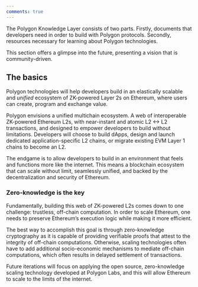 ```yaml
---
comments: true
---
```


The Polygon Knowledge Layer consists of two parts. Firstly, documents that developers need in order to build with Polygon protocols. Secondly, resources necessary for learning about Polygon technologies.

This section offers a glimpse into the future, presenting a vision that is community-driven.

## The basics

Polygon technologies will help developers build in an elastically scalable and *unified* ecosystem of ZK-powered Layer 2s on Ethereum, where users can create, program and exchange value.

Polygon envisions a unified multichain ecosystem. A web of interoperable ZK-powered Ethereum L2s, with near-instant and atomic L2 <-> L2 transactions, and designed to empower developers to build without limitations. Developers will choose to build dApps, design and launch dedicated application-specific L2 chains, or migrate existing EVM Layer 1 chains to become an L2.

The endgame is to allow developers to build in an environment that feels and functions more like the internet. This means a blockchain ecosystem that can scale without limit, seamlessly unified, and backed by the decentralization and security of Ethereum.

### Zero-knowledge is the key

Fundamentally, building this web of ZK-powered L2s comes down to one challenge: trustless, off-chain computation. In order to scale Ethereum, one needs to preserve Ethereum’s execution logic while making it more efficient.

The best way to accomplish this goal is through zero-knowledge cryptography as it is capable of providing verifiable proofs that attest to the integrity of off-chain computations. Otherwise, scaling technologies often have to add additional socio-economic mechanisms to mediate off-chain computations, which often results in delayed settlement of transactions.

Future iterations will focus on applying the open source, zero-knowledge scaling technology developed at Polygon Labs, and this will allow Ethereum to scale to the limits of the internet.

